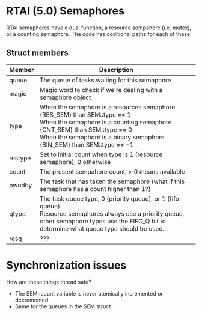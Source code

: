 # RTAI (5.0) Semaphores
RTAI semaphores have a dual function, a resource sempahore (i.e. mutex), or a counting semaphore. The code has coditional paths for each of these.

## Struct members

|Member|Description|
|--|--|
|queue|The queue of tasks waiting for this semaphore|
|magic|Magic word to check if we're dealing with a semaphore object|
|type|When the semaphore is a resources semaphore (RES_SEM) than SEM::type == 1<br />When the semaphore is a counting semaphore (CNT_SEM) than SEM::type == 0<br />When the semaphore is a binary semaphore (BIN_SEM) than SEM::type == -1|
|restype|Set to initial count when type is 1 (resource semaphore), 0 otherwise|
|count|The present sempahore count, > 0 means available|
|owndby|The task that has taken the semaphore (what if this semaphore has a count higher than 1?)|
|qtype|The task queue type, 0 (priority queue), or 1 (fifo queue).<br />Resource semaphores always use a priority queue, other semaphore types use the FIFO_Q bit to determine what queue type should be used.|
|resq|???|


# Synchronization issues
How are these things thread safe?
  * The SEM::count variable is never atomically incremented or decremented.
  * Same for the queues in the SEM struct
